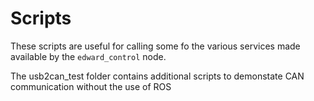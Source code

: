 # Scripts
These scripts are useful for calling some fo the various
services made available by the `edward_control` node.

The usb2can_test folder contains additional scripts to 
demonstate CAN communication without the use of ROS
